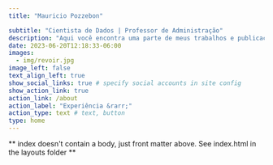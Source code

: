 ```yaml
---
title: "Mauricio Pozzebon"

subtitle: "Cientista de Dados | Professor de Administração"
description: "Aqui você encontra uma parte de meus trabalhos e publicações que venho desenvolvendo ao longo dessa jornada em ciência de dados e docência :)"
date: 2023-06-20T12:18:33-06:00
images:
  - img/revoir.jpg
image_left: false
text_align_left: true
show_social_links: true # specify social accounts in site config
show_action_link: true
action_link: /about
action_label: "Experiência &rarr;"
action_type: text # text, button
type: home
---
```


** index doesn't contain a body, just front matter above.
See index.html in the layouts folder **
